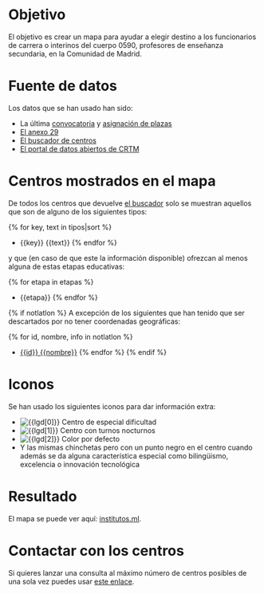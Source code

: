 # Objetivo

El objetivo es crear un mapa para ayudar a elegir destino
a los funcionarios de carrera o interinos del cuerpo 0590,
profesores de enseñanza secundaria, en la Comunidad de Madrid.

# Fuente de datos

Los datos que se han usado han sido:

* La última [convocatoria]({{indice.convocatoria}}) y [asignación de plazas]({{indice.asignacion}})
* [El anexo 29]({{indice.anexo29}})
* [El buscador de centros]({{indice.centros}})
* [El portal de datos abiertos de CRTM]({{indice.transporte.opendata}})

# Centros mostrados en el mapa

De todos los centros que devuelve [el buscador]({{indice.centros}}) solo se muestran
aquellos que son de alguno de los siguientes tipos:

{% for key, text in tipos|sort %}
* {{key}} {{text}}
{% endfor %}

y que (en caso de que este la información disponible) ofrezcan al menos alguna de estas etapas educativas:

{% for etapa in etapas %}
* {{etapa}}
{% endfor %}

{% if notlatlon %}
A excepción de los siguientes que han tenido que ser descartados por no tener coordenadas geográficas:

{% for id, nombre, info in notlatlon %}
* [{{id}} {{nombre}}]({{info}})
{% endfor %}
{% endif %}

# Iconos

Se han usado los siguientes iconos para dar información extra:

* ![{{lgd[0]}}]({{lgd[3]}}) Centro de especial dificultad
* ![{{lgd[1]}}]({{lgd[4]}}) Centro con turnos nocturnos
* ![{{lgd[2]}}]({{lgd[5]}}) Color por defecto
* Y las mismas chinchetas pero con un punto negro en el centro
cuando además se da alguna característica especial como
bilingüismo, excelencia o innovación tecnológica

# Resultado

El mapa se puede ver aquí: [institutos.ml](https://institutos.ml).

# Contactar con los centros

Si quieres lanzar una consulta al máximo número de centros posibles de una
sola vez puedes usar [este enlace]({{mails}}).
